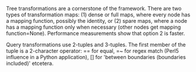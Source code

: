 Tree transformations are a cornerstone of the framework. There are two types
of transformation maps: (1) dense or full maps, where every node has a mapping function,
possibly the identity, or (2) spare maps, where a node has a mapping function only
when necessary (other nodes get mapping function=None). Performance measurements
show that option 2 is faster.

Query transformations use 2-tuples and 3-tuples. The first member of the tuple is
a 2-character operator: == for equal, =~ for regex match (Perl5 influence in a Python application),
[] for 'between boundaries (boundaries included)' etcetera.
